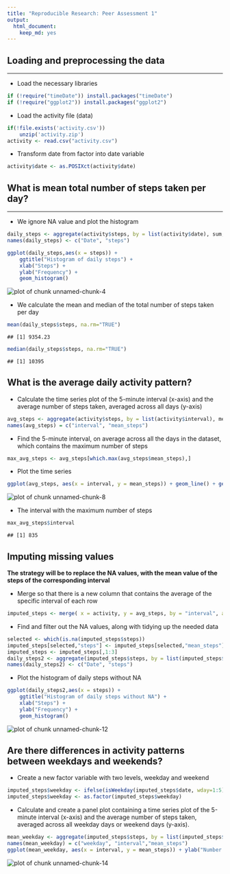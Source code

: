 ```yaml
---
title: "Reproducible Research: Peer Assessment 1"
output: 
  html_document:
    keep_md: yes
---
```


## Loading and preprocessing the data  

----


* Load the necessary libraries


```r
if (!require("timeDate")) install.packages("timeDate")
if (!require("ggplot2")) install.packages("ggplot2")
```

* Load the activity file (data)


```r
if(!file.exists('activity.csv'))
    unzip('activity.zip')
activity <- read.csv("activity.csv")
```

* Transform date from factor into date variable


```r
activity$date <- as.POSIXct(activity$date)
```

## What is mean total number of steps taken per day?

---

* We ignore NA value and plot the histogram


```r
daily_steps <- aggregate(activity$steps, by = list(activity$date), sum, na.rm=TRUE) 
names(daily_steps) <- c("Date", "steps")

ggplot(daily_steps,aes(x = steps)) +
    ggtitle("Histogram of daily steps") +
    xlab("Steps") +
    ylab("Frequency") +
	geom_histogram()
```

![plot of chunk unnamed-chunk-4](figure/unnamed-chunk-4-1.png) 

* We calculate the mean and median of the total number of steps taken per day

```r
mean(daily_steps$steps, na.rm="TRUE")
```

```
## [1] 9354.23
```

```r
median(daily_steps$steps, na.rm="TRUE")
```

```
## [1] 10395
```


## What is the average daily activity pattern?

* Calculate the time series plot of the 5-minute interval (x-axis) and the average number of steps taken, averaged across all days (y-axis)


```r
avg_steps <- aggregate(activity$steps, by = list(activity$interval), mean, na.rm=TRUE)
names(avg_steps) = c("interval", "mean_steps")
```

* Find the 5-minute interval, on average across all the days in the dataset, which contains the maximum number of steps

```r
max_avg_steps <- avg_steps[which.max(avg_steps$mean_steps),]
```

* Plot the time series

```r
ggplot(avg_steps, aes(x = interval, y = mean_steps)) + geom_line() + geom_point(x = max_avg_steps$interval, y=max_avg_steps$mean_steps, color='red',size=5)
```

![plot of chunk unnamed-chunk-8](figure/unnamed-chunk-8-1.png) 

* The interval with the maximum number of steps

```r
max_avg_steps$interval
```

```
## [1] 835
```


## Imputing missing values

**The strategy will be to replace the NA values, with the mean value of the steps of the corresponding interval**

*  Merge so that there is a new column that contains the average of the specific interval of each row


```r
imputed_steps <- merge( x = activity, y = avg_steps, by = "interval", all.x = TRUE)
```


* Find and filter out the NA values, along with tidying up the needed data


```r
selected <- which(is.na(imputed_steps$steps))
imputed_steps[selected,"steps"] <- imputed_steps[selected,"mean_steps"]
imputed_steps <- imputed_steps[,1:3]
daily_steps2 <- aggregate(imputed_steps$steps, by = list(imputed_steps$date), sum, na.rm=TRUE)
names(daily_steps2) <- c("Date", "steps")
```

* Plot the histogram of daily steps without NA


```r
ggplot(daily_steps2,aes(x = steps)) +
    ggtitle("Histogram of daily steps without NA") +
    xlab("Steps") +
	ylab("Frequency") +
    geom_histogram()
```

![plot of chunk unnamed-chunk-12](figure/unnamed-chunk-12-1.png) 


## Are there differences in activity patterns between weekdays and weekends?

* Create a new factor variable with two levels, weekday and weekend 

```r
imputed_steps$weekday <- ifelse(isWeekday(imputed_steps$date, wday=1:5),"weekday","weekend")
imputed_steps$weekday <- as.factor(imputed_steps$weekday)
```

* Calculate and create a panel plot containing a time series plot of the 5-minute interval (x-axis) and the average number of steps taken, averaged across all weekday days or weekend days (y-axis).


```r
mean_weekday <- aggregate(imputed_steps$steps, by = list(imputed_steps$weekday, imputed_steps$interval), mean, na.rm = TRUE)
names(mean_weekday) = c("weekday", "interval","mean_steps")
ggplot(mean_weekday, aes(x = interval, y = mean_steps)) + ylab("Number of Steps") + geom_line() + facet_grid(weekday~.)
```

![plot of chunk unnamed-chunk-14](figure/unnamed-chunk-14-1.png) 


